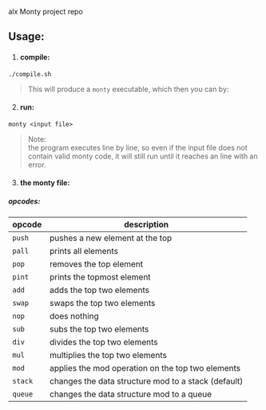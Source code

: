 alx Monty project repo

## Usage:

1. #### compile:
  ```
  ./compile.sh
  ```
  > This will produce a `monty` executable, which then you can by:

2. #### run:
  ```
  monty <input file>
  ```
  > Note:  
the program executes line by line,
so even if the input file does not contain valid monty code,
it will still run until it reaches an line with an error.

3. #### the monty file:
  ##### opcodes:
  |opcode|description|
  |------|-----------|
  |`push` <int>|pushes a new element at the top|
  |`pall`  |prints all elements|
  |`pop`   |removes the top element|
  |`pint`  |prints the topmost element|
  |`add`   | adds the top two elements|
  |`swap`  |swaps the top two elements|
  |`nop`   |does nothing|
  |`sub`   |subs the top two elements|
  |`div`   |divides the top two elements|
  |`mul`   |multiplies the top two elements|
  |`mod`   |applies the mod operation on the top two elements|
  |`stack` |changes the data structure mod to a stack (default)|
  |`queue` |changes the data structure mod to a queue|
  
